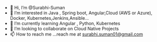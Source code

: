 - 👋 Hi, I’m @Surabhi-Suman
- 👀 I’m interested in Java , Spring boot, Angular,Cloud (AWS or Azure), Docker, Kubernetes,Jenkins,Ansible...
- 🌱 I’m currently learning  Angular , Python, Kubernetes
- 💞️ I’m looking to collaborate on Cloud Native Projects
- 📫 How to reach me ...reach me at surabhi.suman01@gmail.com

<!---
Surabhi-Suman/Surabhi-Suman is a ✨ special ✨ repository because its `README.md` (this file) appears on your GitHub profile.
You can click the Preview link to take a look at your changes.
--->
